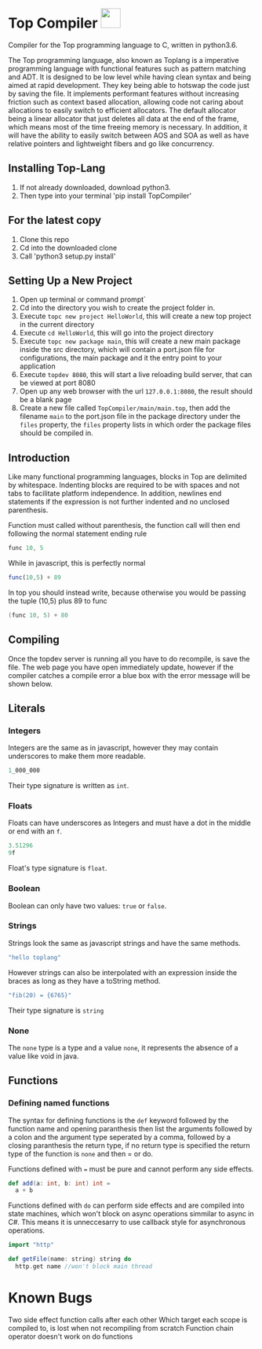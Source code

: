 # Top Compiler <img src="https://github.com/CodeClubLux/TopCompiler/blob/master/arrow.png" width="40" height="40"> 

Compiler for the Top programming language to C, written in python3.6.

The Top programming language, also known as Toplang is a imperative programming language with functional features such as pattern matching and ADT. It is designed to be low level while having clean syntax and being aimed at rapid development. They key being able to hotswap the code just by saving the file. It implements performant features without increasing friction such as context based allocation, allowing code not caring about allocations to easily switch to efficient allocators. The default allocator being a linear allocator that just deletes all data at the end of the frame, which means most of the time freeing memory is necessary. In addition, it will have the ability to easily switch between AOS and SOA as well as have relative pointers and lightweight fibers and go like concurrency.  

## Installing Top-Lang
1. If not already downloaded, download python3.
2. Then type into your terminal 'pip install TopCompiler'

## For the latest copy
1. Clone this repo
2. Cd into the downloaded clone
3. Call 'python3 setup.py install'

## Setting Up a New Project
1. Open up terminal or command prompt`
2. Cd into the directory you wish to create the project folder in.
3. Execute `topc new project HelloWorld`, this will create a new top project in the current directory
4. Execute `cd HelloWorld`, this will go into the project directory
5. Execute `topc new package main`, this will create a new main package inside the src directory, which will contain a port.json file for configurations, the main package and it the entry point to your application
4. Execute `topdev 8080`, this will start a live reloading build server, that can be viewed at port 8080
6. Open up any web browser with the url `127.0.0.1:8080`, the result should be a blank page
7. Create a new file called `TopCompiler/main/main.top`, then add the filename `main` to the port.json file in the package directory under the `files` property, the `files` property lists in which order the package files should be compiled in.

## Introduction
Like many functional programming languages, blocks in Top are delimited by whitespace. Indenting blocks are required to be with spaces and not tabs to facilitate platform independence. In addition, newlines end statements if the expression is not further indented and no unclosed parenthesis.

Function must called without parenthesis, the function call will then end following the normal statement ending rule
```scala
func 10, 5
```

While in javascript, this is perfectly normal
```js
func(10,5) + 89
```
In top you should instead write, because otherwise you would be passing the tuple (10,5) plus 89 to func
```scala
(func 10, 5) + 80
```

## Compiling
Once the topdev server is running all you have to do recompile, is save the file. The web page you have open immediately update, however if the compiler catches a compile error a blue box with the error message will be shown below.

## Literals
### Integers
Integers are the same as in javascript, however they may contain underscores to make them more readable.
```scala
1_000_000
```

Their type signature is written as `int`.

### Floats
Floats can have underscores as Integers and must have a dot in the middle or end with an `f`.
```scala
3.51296
9f
```

Float's type signature is `float`.

### Boolean
Boolean can only have two values: `true` or `false`.

### Strings
Strings look the same as javascript strings and have the same methods.
```scala
"hello toplang"
```

However strings can also be interpolated with an expression inside the braces as long as they have a toString method.
```scala
"fib(20) = {6765}"
```

Their type signature is `string`

### None
The `none` type is a type and a value `none`, it represents the absence of a value like void in java.

## Functions

### Defining named functions

The syntax for defining functions is the `def` keyword followed by the function name and opening paranthesis then list the arguments followed by a colon and the argument type seperated by a comma, followed by a closing paranthesis the return type, if no return type is specified the return type of the function is `none` and then = or do. 

Functions defined with `=` must be pure and cannot perform any side effects.

```scala
def add(a: int, b: int) int =
  a + b
```

Functions defined with `do` can perform side effects and are compiled into state machines, which won't block on async operations simmilar to async in C#. This means it is unneccesarry to use callback style for asynchronous operations. 
```scala
import "http"

def getFile(name: string) string do
  http.get name //won't block main thread
```


# Known Bugs
Two side effect function calls after each other
Which target each scope is compiled to, is lost when not recompiling from scratch
Function chain operator doesn't work on do functions
